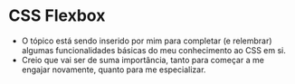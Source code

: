 # CSS Flexbox

- O tópico está sendo inserido por mim para completar (e relembrar) algumas funcionalidades básicas do meu conhecimento ao CSS em si.
- Creio que vai ser de suma importância, tanto para começar a me engajar novamente, quanto para me especializar.